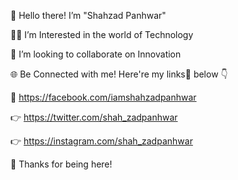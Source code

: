 🙋 Hello there! I’m "Shahzad Panhwar"

🧑‍💻 I’m Interested in the world of Technology

👀 I’m looking to collaborate on Innovation

🌐 Be Connected with me! Here're my links🔗 below 👇

💁 https://facebook.com/iamshahzadpanhwar

👉 https://twitter.com/shah_zadpanhwar

👉 https://instagram.com/shah_zadpanhwar

🙏 Thanks for being here!

